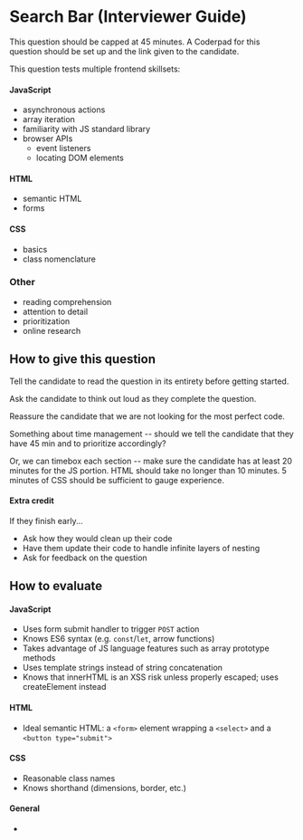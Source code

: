 # Search Bar (Interviewer Guide)

This question should be capped at 45 minutes. A Coderpad for this question should be set up and the link given to the candidate.

This question tests multiple frontend skillsets:

#### JavaScript
- asynchronous actions
- array iteration
- familiarity with JS standard library
- browser APIs
  - event listeners
  - locating DOM elements

#### HTML
- semantic HTML
- forms

#### CSS
- basics
- class nomenclature

### Other
- reading comprehension
- attention to detail
- prioritization
- online research

## How to give this question

Tell the candidate to read the question in its entirety before getting started.

Ask the candidate to think out loud as they complete the question.

Reassure the candidate that we are not looking for the most perfect code.

Something about time management -- should we tell the candidate that they have 45 min and to prioritize accordingly?

Or, we can timebox each section -- make sure the candidate has at least 20 minutes for the JS portion. HTML should take no longer than 10 minutes. 5 minutes of CSS should be sufficient to gauge experience.

#### Extra credit

If they finish early...

- Ask how they would clean up their code
- Have them update their code to handle infinite layers of nesting
- Ask for feedback on the question

## How to evaluate

#### JavaScript
- Uses form submit handler to trigger `POST` action
- Knows ES6 syntax (e.g. `const`/`let`, arrow functions)
- Takes advantage of JS language features such as array prototype methods
- Uses template strings instead of string concatenation
- Knows that innerHTML is an XSS risk unless properly escaped; uses createElement instead

#### HTML
- Ideal semantic HTML: a `<form>` element wrapping a `<select>` and a `<button type="submit">`

#### CSS
- Reasonable class names
- Knows shorthand (dimensions, border, etc.)

#### General
-
